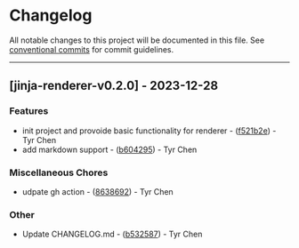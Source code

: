 # Changelog

All notable changes to this project will be documented in this file. See [conventional commits](https://www.conventionalcommits.org/) for commit guidelines.

---
## [jinja-renderer-v0.2.0] - 2023-12-28

### Features

- init project and provoide basic functionality for renderer - ([f521b2e](https://github.com/tyrchen/jinja-renderer/commit/f521b2e58198d9d44370cf55d1604e9f4a58aa21)) - Tyr Chen
- add markdown support - ([b604295](https://github.com/tyrchen/jinja-renderer/commit/b60429579ed7093145d65706a83e432e0d56b2a9)) - Tyr Chen

### Miscellaneous Chores

- udpate gh action - ([8638692](https://github.com/tyrchen/jinja-renderer/commit/8638692498dd7796ac82b4b7dd43aba24770f746)) - Tyr Chen

### Other

- Update CHANGELOG.md - ([b532587](https://github.com/tyrchen/jinja-renderer/commit/b53258758fe5482cb2e207ebf1aec04a0a34bee3)) - Tyr Chen

<!-- generated by git-cliff -->
